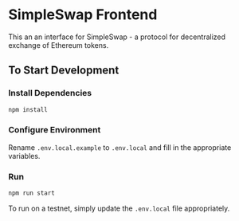 # SimpleSwap Frontend

This an an interface for SimpleSwap - a protocol for decentralized exchange of Ethereum tokens.


## To Start Development

### Install Dependencies

```bash
npm install
```

### Configure Environment

Rename `.env.local.example` to `.env.local` and fill in the appropriate variables.

### Run

```bash
npm run start
```

To run on a testnet, simply update the `.env.local` file appropriately.
